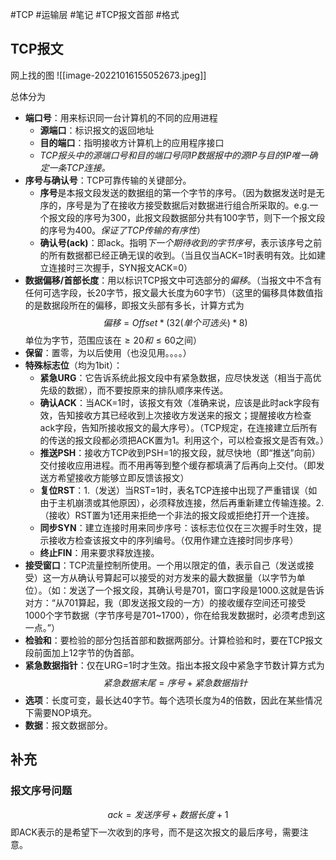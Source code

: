 #TCP #运输层 #笔记 #TCP报文首部 #格式

## TCP报文

网上找的图
![[image-20221016155052673.jpeg]]

总体分为
- **端口号**：用来标识同一台计算机的不同的应用进程
	- **源端口**：标识报文的返回地址
	- **目的端口**：指明接收方计算机上的应用程序接口
	- *TCP报头中的源端口号和目的端口号同IP数据报中的源IP与目的IP唯一确定一条TCP连接。*
- **序号与确认号**：TCP可靠传输的关键部分。
	- **序号**是本报文段发送的数据组的第一个字节的序号。（因为数据发送时是无序的，序号是为了在接收方接受数据后对数据进行组合所采取的。e.g.一个报文段的序号为300，此报文段数据部分共有100字节，则下一个报文段的序号为400。*保证了TCP传输的有序性*）
	- **确认号(ack)**：即ack。指明*下一个期待收到的字节序号*，表示该序号之前的所有数据都已经正确无误的收到。（当且仅当ACK=1时表明有效。比如建立连接时三次握手，SYN报文ACK=0）
- **数据偏移/首部长度**：用以标识TCP报文中可选部分的*偏移*。（当报文中不含有任何可选字段，长20字节，报文最大长度为60字节）（这里的偏移具体数值指的是数据段所在的偏移，即报文头部有多长，计算方式为$$偏移 = Offset*(32(单个可选头)*8)$$单位为字节，范围应该在$\geq20和\leq60$之间）
- **保留**：置零，为以后使用（也没见用。。。。）
- **特殊标志位**（均为1bit）：
	- **紧急URG**：它告诉系统此报文段中有紧急数据，应尽快发送（相当于高优先级的数据），而不要按原来的排队顺序来传送。
	- **确认ACK**：当ACK=1时，该报文有效（准确来说，应该是此时ack字段有效，告知接收方其已经收到上次接收方发送来的报文；提醒接收方检查ack字段，告知所接收报文的最大序号）。（TCP规定，在连接建立后所有的传送的报文段都必须把ACK置为1。利用这个，可以检查报文是否有效。）
	- **推送PSH**：接收方TCP收到PSH=1的报文段，就尽快地（即“推送”向前）交付接收应用进程。而不用再等到整个缓存都填满了后再向上交付。（即发送方希望接收方能够立即反馈该报文）
	- **复位RST**：1.（发送）当RST=1时，表名TCP连接中出现了严重错误（如由于主机崩溃或其他原因），必须释放连接，然后再重新建立传输连接。2.（接收）RST置为1还用来拒绝一个非法的报文段或拒绝打开一个连接。
	- **同步SYN**：建立连接时用来同步序号：该标志位仅在三次握手时生效，提示接收方检查该报文中的序列编号。（仅用作建立连接时同步序号）
	- **终止FIN**：用来要求释放连接。
- **接受窗口**：TCP流量控制所使用。一个用以限定的值，表示自己（发送或接受）这一方从确认号算起可以接受的对方发来的最大数据量（以字节为单位）。（如：发送了一个报文段，其确认号是701，窗口字段是1000.这就是告诉对方：“从701算起，我（即发送报文段的一方）的接收缓存空间还可接受1000个字节数据（字节序号是701~1700），你在给我发数据时，必须考虑到这一点。”）
- **检验和**：要检验的部分包括首部和数据两部分。计算检验和时，要在TCP报文段前面加上12字节的伪首部。
- **紧急数据指针**：仅在URG=1时才生效。指出本报文段中紧急字节数计算方式为$$紧急数据末尾=序号+紧急数据指针$$
- **选项**：长度可变，最长达40字节。每个选项长度为4的倍数，因此在某些情况下需要NOP填充。
- **数据**：报文数据部分。

## 补充

### 报文序号问题

$$ack=发送序号+数据长度+1$$
即ACK表示的是希望下一次收到的序号，而不是这次报文的最后序号，需要注意。